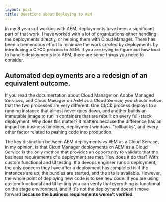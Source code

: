```yaml
---
layout: post
title: Questions about Deploying to AEM
---
```

In my 8 years of working with AEM, deployments have been a significant part of that work. I have worked with a lot of organizations either handling the deployments directly, or helping them with Cloud Manager. There has been a tremendous effort to minimize the work created by deployments by introducing a CI/CD process to AEM. If you are trying to figure out how best to handle deployments into AEM, there are some things you need to consider.

## Automated deployments are a redesign of an equivalent outcome.
If you read the documentation about Cloud Manager on Adobe Managed Services, and Cloud Manager on AEM as a Cloud Service, you should notice that the two processes are very different. One CI/CD process deploys to a running instance that almost never goes down, and another builds an immutable image to run in containers that are rebuilt on every full-stack deployment. Why does this matter? It matters because the difference has an impact on business timelines, deployment windows, "rollbacks", and every other factor related to pushing code into production.

The key distinction between AEM deployments vs AEM as a Cloud Service, in my opinion, is that Cloud Manager deployments on AEM as a Cloud Service is the only method that provides an opportunity to validate that the business requirements of a deployment are met. How does it do that? With custom functional and UI testing. If a devops engineer runs a deployment, the only concern they have after a deployment has completed is if the instances are up, the bundles are started, and the site is available. However, the whole point of deploying new code is to see new code. If you are using custom functional and UI testing you can verify that everything is functional on the stage environment, and if it's not the deployment doesn't move forward **because the business requirements weren't verified**. 


